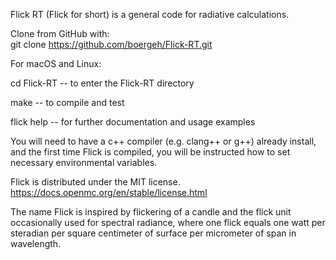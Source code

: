 
Flick RT (Flick for short) is a general code for radiative calculations.

Clone from GitHub with:  
 git clone https://github.com/boergeh/Flick-RT.git  

For macOS and Linux:

 cd Flick-RT -- to enter the Flick-RT directory  

 make -- to compile and test  

 flick help -- for further documentation and usage examples  

You will need to have a c++ compiler (e.g. clang++ or g++) already
install, and the first time Flick is compiled, you will be instructed
how to set necessary environmental variables.  

Flick is distributed under the MIT license.  
https://docs.openmc.org/en/stable/license.html

The name Flick is inspired by flickering of a candle and the flick
unit occasionally used for spectral radiance, where one flick equals
one watt per steradian per square centimeter of surface per micrometer
of span in wavelength.  
